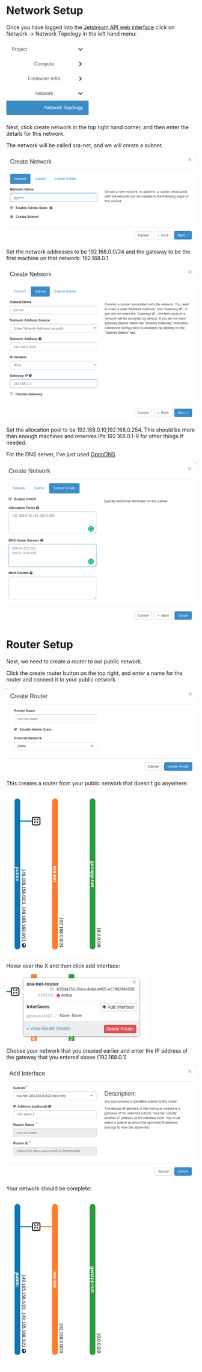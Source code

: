 # Network Setup

Once you have logged into the [Jetstream API web interface](https://jblb.jetstream-cloud.org/dashboard/auth/login/?next=/dashboard/) click on Network -> Network Topology in the left hand menu:

![Network topology](images/network0.png)

Next, click create network in the top right hand corner, and then enter the details for this network.

The network will be called sra-net, and we will create a subnet.

![Network details](images/network1.png)

Set the network addresses to be 192.168.0.0/24 and the gateway to be the first machine on that network: 192.168.0.1

![Network setup](images/network2.png)

Set the allocation pool to be 192.168.0.10,192.168.0.254. This should be more than enough machines and reserves IPs 192.168.0.1-9 for other things if needed.

For the DNS server, I've just used [OpenDNS](https://www.opendns.com)

![Subnet setup](images/network3.png)


# Router Setup

Next, we need to create a router to our public network.

Click the create router button on the top right, and enter a name for the router and connect it to your public network.

![Router Setup](images/router1.png)

This creates a router from your public network that doesn't go anywhere:

![Endless router](images/router2.png)

Hover over the X and then click add interface:

![Add interface](images/router3.png)

Choose your network that you created earlier and enter the IP address of the gateway that you entered above (192.168.0.1)

![Add interface details](images/router4.png)

Your network should be complete:

![Complete network](images/router5.png)




